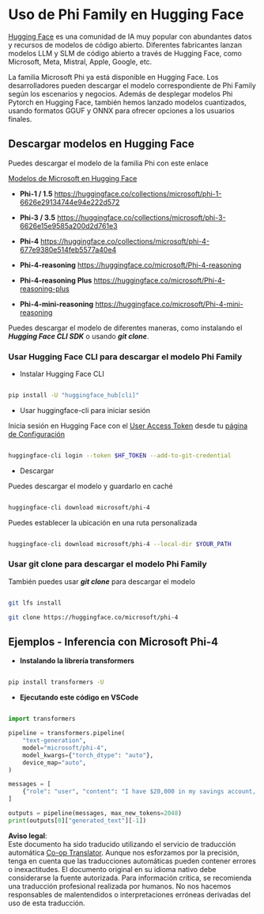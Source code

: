 <!--
CO_OP_TRANSLATOR_METADATA:
{
  "original_hash": "624fe133fba62773979d45f54519f7bb",
  "translation_date": "2025-07-16T18:49:41+00:00",
  "source_file": "md/01.Introduction/02/01.HF.md",
  "language_code": "es"
}
-->
# **Uso de Phi Family en Hugging Face**


[Hugging Face](https://huggingface.co/) es una comunidad de IA muy popular con abundantes datos y recursos de modelos de código abierto. Diferentes fabricantes lanzan modelos LLM y SLM de código abierto a través de Hugging Face, como Microsoft, Meta, Mistral, Apple, Google, etc.

La familia Microsoft Phi ya está disponible en Hugging Face. Los desarrolladores pueden descargar el modelo correspondiente de Phi Family según los escenarios y negocios. Además de desplegar modelos Phi Pytorch en Hugging Face, también hemos lanzado modelos cuantizados, usando formatos GGUF y ONNX para ofrecer opciones a los usuarios finales.


## **Descargar modelos en Hugging Face**

Puedes descargar el modelo de la familia Phi con este enlace

[Modelos de Microsoft en Hugging Face](https://huggingface.co/microsoft)

-  **Phi-1 / 1.5** https://huggingface.co/collections/microsoft/phi-1-6626e29134744e94e222d572

-  **Phi-3 / 3.5** https://huggingface.co/collections/microsoft/phi-3-6626e15e9585a200d2d761e3

-  **Phi-4** https://huggingface.co/collections/microsoft/phi-4-677e9380e514feb5577a40e4

- **Phi-4-reasoning** https://huggingface.co/microsoft/Phi-4-reasoning

- **Phi-4-reasoning Plus** https://huggingface.co/microsoft/Phi-4-reasoning-plus 

- **Phi-4-mini-reasoning** https://huggingface.co/microsoft/Phi-4-mini-reasoning

Puedes descargar el modelo de diferentes maneras, como instalando el ***Hugging Face CLI SDK*** o usando ***git clone***.

### **Usar Hugging Face CLI para descargar el modelo Phi Family**

- Instalar Hugging Face CLI

```bash

pip install -U "huggingface_hub[cli]"

```

- Usar huggingface-cli para iniciar sesión

Inicia sesión en Hugging Face con el [User Access Token](https://huggingface.co/docs/hub/security-tokens) desde tu [página de Configuración](https://huggingface.co/settings/tokens)


```bash

huggingface-cli login --token $HF_TOKEN --add-to-git-credential

```

- Descargar


Puedes descargar el modelo y guardarlo en caché

```bash

huggingface-cli download microsoft/phi-4

```

Puedes establecer la ubicación en una ruta personalizada


```bash

huggingface-cli download microsoft/phi-4 --local-dir $YOUR_PATH

```


### **Usar git clone para descargar el modelo Phi Family**

También puedes usar ***git clone*** para descargar el modelo

```bash

git lfs install

git clone https://huggingface.co/microsoft/phi-4

```

## **Ejemplos - Inferencia con Microsoft Phi-4**

- **Instalando la librería transformers**

```bash

pip install transformers -U

```

- **Ejecutando este código en VSCode**

```python

import transformers

pipeline = transformers.pipeline(
    "text-generation",
    model="microsoft/phi-4",
    model_kwargs={"torch_dtype": "auto"},
    device_map="auto",
)

messages = [
    {"role": "user", "content": "I have $20,000 in my savings account, where I receive a 4% profit per year and payments twice a year. Can you please tell me how long it will take for me to become a millionaire? Also, can you please explain the math step by step as if you were explaining it to an uneducated person?"},
]

outputs = pipeline(messages, max_new_tokens=2048)
print(outputs[0]["generated_text"][-1])

```

**Aviso legal**:  
Este documento ha sido traducido utilizando el servicio de traducción automática [Co-op Translator](https://github.com/Azure/co-op-translator). Aunque nos esforzamos por la precisión, tenga en cuenta que las traducciones automáticas pueden contener errores o inexactitudes. El documento original en su idioma nativo debe considerarse la fuente autorizada. Para información crítica, se recomienda una traducción profesional realizada por humanos. No nos hacemos responsables de malentendidos o interpretaciones erróneas derivadas del uso de esta traducción.
